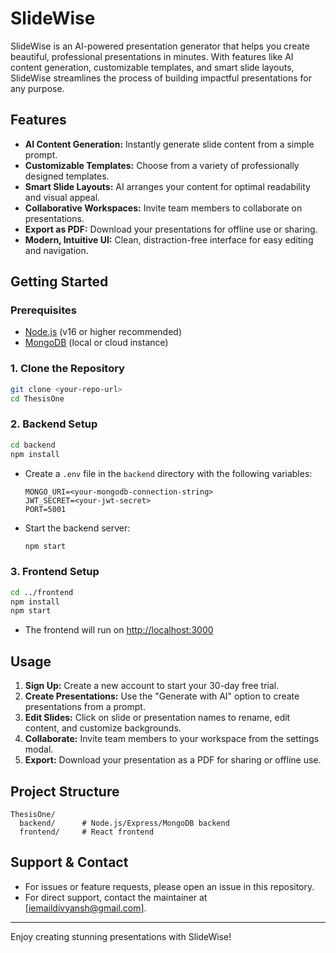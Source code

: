 # SlideWise

SlideWise is an AI-powered presentation generator that helps you create beautiful, professional presentations in minutes. With features like AI content generation, customizable templates, and smart slide layouts, SlideWise streamlines the process of building impactful presentations for any purpose.

## Features
- **AI Content Generation:** Instantly generate slide content from a simple prompt.
- **Customizable Templates:** Choose from a variety of professionally designed templates.
- **Smart Slide Layouts:** AI arranges your content for optimal readability and visual appeal.
- **Collaborative Workspaces:** Invite team members to collaborate on presentations.
- **Export as PDF:** Download your presentations for offline use or sharing.
- **Modern, Intuitive UI:** Clean, distraction-free interface for easy editing and navigation.

## Getting Started

### Prerequisites
- [Node.js](https://nodejs.org/) (v16 or higher recommended)
- [MongoDB](https://www.mongodb.com/) (local or cloud instance)

### 1. Clone the Repository
```bash
git clone <your-repo-url>
cd ThesisOne
```

### 2. Backend Setup
```bash
cd backend
npm install
```

- Create a `.env` file in the `backend` directory with the following variables:
  ```env
  MONGO_URI=<your-mongodb-connection-string>
  JWT_SECRET=<your-jwt-secret>
  PORT=5001
  ```
- Start the backend server:
  ```bash
  npm start
  ```

### 3. Frontend Setup
```bash
cd ../frontend
npm install
npm start
```
- The frontend will run on [http://localhost:3000](http://localhost:3000)

## Usage
1. **Sign Up:** Create a new account to start your 30-day free trial.
2. **Create Presentations:** Use the "Generate with AI" option to create presentations from a prompt.
3. **Edit Slides:** Click on slide or presentation names to rename, edit content, and customize backgrounds.
4. **Collaborate:** Invite team members to your workspace from the settings modal.
5. **Export:** Download your presentation as a PDF for sharing or offline use.

## Project Structure
```
ThesisOne/
  backend/      # Node.js/Express/MongoDB backend
  frontend/     # React frontend
```

## Support & Contact
- For issues or feature requests, please open an issue in this repository.
- For direct support, contact the maintainer at [iemaildivyansh@gmail.com].

---
Enjoy creating stunning presentations with SlideWise! 
